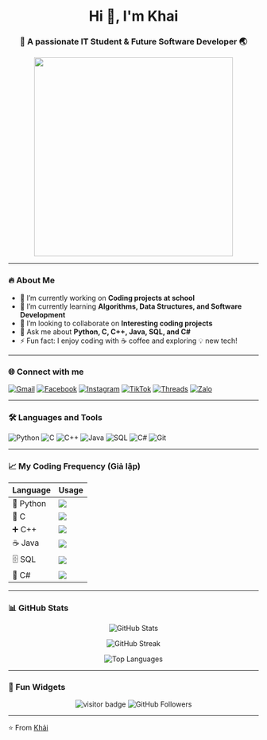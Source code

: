 <!-- Banner đẹp mắt -->
<h1 align="center">Hi 👋, I'm Khai</h1>
<h3 align="center">🚀 A passionate IT Student & Future Software Developer 🌏</h3>

<!-- Ảnh GIF -->
<p align="center">
  <img src="https://media.giphy.com/media/qgQUggAC3Pfv687qPC/giphy.gif" width="400"/>
</p>

---

### 🔥 About Me  
- 🔭 I’m currently working on **Coding projects at school**  
- 🌱 I’m currently learning **Algorithms, Data Structures, and Software Development**  
- 👯 I’m looking to collaborate on **Interesting coding projects**  
- 💬 Ask me about **Python, C, C++, Java, SQL, and C#**  
- ⚡ Fun fact: I enjoy coding with ☕ coffee and exploring 💡 new tech!

---

### 🌐 Connect with me  
<p align="left">
<a href="mailto:phanvankhai18102005@gmail.com" target="_blank"><img src="https://img.icons8.com/nolan/64/gmail-new.png" alt="Gmail"/></a>
<a href="https://www.facebook.com/share/1C3iUfPAVN/?mibextid=wwXIfr" target="_blank"><img src="https://img.icons8.com/nolan/64/facebook-new.png" alt="Facebook"/></a>
<a href="https://www.instagram.com/khaiphan7/?igsh=NmJndmRlaGxuejNr&utm_source=qr" target="_blank"><img src="https://img.icons8.com/nolan/64/instagram-new.png" alt="Instagram"/></a>
<a href="https://www.tiktok.com/@phan.vn.khii5?_t=ZS-8zEKImmtfdp&_r=1" target="_blank"><img src="https://img.icons8.com/nolan/64/tiktok.png" alt="TikTok"/></a>
<a href="https://www.threads.com/@khaiphan7?igshid=NTc4MTIwNjQ2YQ==" target="_blank"><img src="https://img.icons8.com/nolan/64/threads.png" alt="Threads"/></a>
<a href="https://zalo.me/0366308220" target="_blank"><img src="https://img.icons8.com/nolan/64/chat.png" alt="Zalo"/></a>
</p>

---

### 🛠️ Languages and Tools
<p align="left"> 
  <img src="https://img.icons8.com/color/48/python.png" alt="Python"/>
  <img src="https://img.icons8.com/color/48/c-programming.png" alt="C"/>
  <img src="https://img.icons8.com/color/48/c-plus-plus-logo.png" alt="C++"/>
  <img src="https://img.icons8.com/color/48/java-coffee-cup-logo.png" alt="Java"/>
  <img src="https://img.icons8.com/color/48/microsoft-sql-server.png" alt="SQL"/>
  <img src="https://img.icons8.com/color/48/c-sharp-logo.png" alt="C#"/>
  <img src="https://img.icons8.com/color/48/git.png" alt="Git"/>
</p>

---

### 📈 My Coding Frequency (Giả lập)

| Language | Usage |
|----------|-------|
| 🐍 Python | <img src="https://progress-bar.dev/40/?title=40%25&width=200" /> |
| 🔹 C      | <img src="https://progress-bar.dev/20/?title=20%25&width=200" /> |
| ➕ C++    | <img src="https://progress-bar.dev/15/?title=15%25&width=200" /> |
| ☕ Java   | <img src="https://progress-bar.dev/10/?title=10%25&width=200" /> |
| 🗄️ SQL    | <img src="https://progress-bar.dev/10/?title=10%25&width=200" /> |
| 🎯 C#     | <img src="https://progress-bar.dev/5/?title=5%25&width=200" /> |

---

### 📊 GitHub Stats
<p align="center">
  <img src="https://github-readme-stats.vercel.app/api?username=yourusername&show_icons=true&theme=radical" alt="GitHub Stats"/>
</p>
<p align="center">
  <img src="https://github-readme-streak-stats.herokuapp.com/?user=yourusername&theme=radical" alt="GitHub Streak"/>
</p>
<p align="center">
  <img src="https://github-readme-stats.vercel.app/api/top-langs/?username=yourusername&layout=compact&theme=radical" alt="Top Languages"/>
</p>

---

### 🎯 Fun Widgets
<p align="center">
  <img src="https://visitor-badge.laobi.icu/badge?page_id=yourusername" alt="visitor badge"/>
  <img src="https://img.shields.io/github/followers/yourusername?label=Followers&style=social" alt="GitHub Followers"/>
</p>

---

⭐️ From [Khải](https://github.com/pvkhai-hh)
